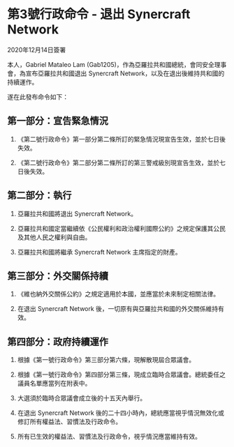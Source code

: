 # 第3號行政命令 - 退出 Synercraft Network
2020年12月14日簽署

本人，Gabriel Mataleo Lam (Gab1205)，作為亞羅拉共和國總統，會同安全理事會，為宣布亞羅拉共和國退出 Synercraft Network，以及在退出後維持共和國的持續運作。

遂在此發布命令如下：

## 第一部分：宣告緊急情況
1. 《第二號行政命令》第一部分第二條所訂的緊急情況現宣告生效，並於七日後失效。

2. 《第二號行政命令》第二部分第二條所訂的第三警戒級別現宣告生效，並於七日後失效。

## 第二部分：執行
1. 亞羅拉共和國將退出 Synercraft Network。

2. 亞羅拉共和國定當繼續依《公民權利和政治權利國際公約》之規定保護其公民及其他人民之權利與自由。

3. 亞羅拉共和國將繼承 Synercraft Network 主席指定的財產。


## 第三部分：外交關係持續
1. 《維也納外交關係公約》之規定適用於本國，並應當於未來制定相關法律。

2. 在退出 Synercraft Network 後，一切原有與亞羅拉共和國的外交關係維持有效。


## 第四部分：政府持續運作
1. 根據《第一號行政命令》第三部分第六條，現解散現屆合眾議會。

2. 根據《第一號行政命令》第四部分第三條，現成立臨時合眾議會。總統委任之議員名單應當列在附表中。

3. 大選須於臨時合眾議會成立後的十五天內舉行。

4. 在退出 Synercraft Network 後的二十四小時內，總統應當視乎情況無效化或修訂所有權益法、習慣法及行政命令。

5. 所有已生效的權益法、習慣法及行政命令，視乎情況應當維持有效。